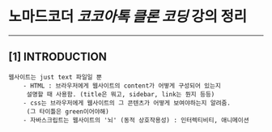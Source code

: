# 노마드코더 _코코아톡 클론 코딩_ 강의 정리

---

## [1] INTRODUCTION

```
웹사이트는 just text 파일일 뿐
    - HTML : 브라우저에게 웹사이트의 content가 어떻게 구성되어 있는지
	 설명할 때 사용함. (title은 뭐고, sidebar, link는 뭔지 등등)
    - css는 브라우저에게 웹사이트의 그 콘텐츠가 어떻게 보여야하는지 알려줌.
	 (그 타이틀은 green이어야해)
    - 자바스크립트는 웹사이트의 '뇌' (동적 상호작용성) : 인터렉티비티, 애니메이션
```
